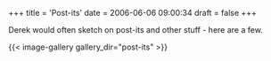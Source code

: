 +++
title = 'Post-its'
date = 2006-06-06 09:00:34
draft = false
+++

Derek would often sketch on post-its and other stuff - here are a few.


{{< image-gallery gallery_dir="post-its" >}}